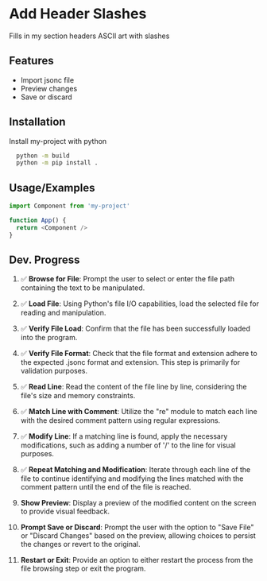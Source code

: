 
# Add Header Slashes
Fills in my section headers ASCII art with slashes

## Features

- Import jsonc file
- Preview changes
- Save or discard

## Installation

Install my-project with python

```bash
  python -m build
  python -m pip install .
```
    
## Usage/Examples

```javascript
import Component from 'my-project'

function App() {
  return <Component />
}
```

## Dev. Progress
<ol>
  <li style="margin-bottom: 15px">&#x2705; <b>Browse for File</b>: Prompt the user to select or enter the file path  containing the text to be manipulated.
  </li>
  <li style="margin-bottom: 15px">&#x2705; <b>Load File</b>: Using Python's file I/O capabilities, load the selected file   for reading and manipulation.
  </li>
  <li style="margin-bottom: 15px">&#x2705; <b>Verify File Load</b>: Confirm that the file has been successfully loaded  into the program.
  </li>
  <li style="margin-bottom: 15px">&#x2705; <b>Verify File Format</b>: Check that the file format and extension adhere to  the expected .jsonc format and extension. This step is primarily for   validation purposes.
  </li>
  <li style="margin-bottom: 15px">&#x2705; <b>Read Line</b>: Read the content of the file line by line, considering the   file's size and memory constraints.
  </li>
  <li style="margin-bottom: 15px">&#x2705; <b>Match Line with Comment</b>: Utilize the "re" module to match each line   with the desired comment pattern using regular expressions.
  </li>
  <li style="margin-bottom: 15px">&#x2705; <b>Modify Line</b>: If a matching line is found, apply the necessary   modifications, such as adding a number of '/' to the line for visual  purposes.
  </li>
  <li style="margin-bottom: 15px">&#x2705; <b>Repeat Matching and Modification</b>: Iterate through each line of the file   to continue identifying and modifying the lines matched with the  comment pattern until the end of the file is reached.
  </li>
  <li style="margin-bottom: 15px"><b>Show Preview</b>: Display a preview of the modified content on the screen   to provide visual feedback.
  </li>
  <li style="margin-bottom: 15px"><b>Prompt Save or Discard</b>: Prompt the user with the option to "Save File"  or "Discard Changes" based on the preview, allowing choices to persist   the changes or revert to the original.
  </li>
  <li><b>Restart or Exit</b>: Provide an option to either restart the process from the file browsing step or exit the program.
  </li>
</ol>